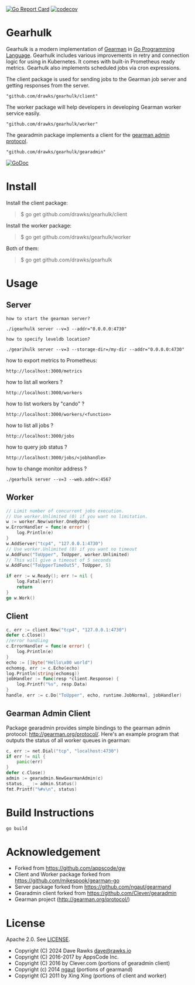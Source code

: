 [![Go Report Card](https://goreportcard.com/badge/github.com/drawks/gearhulk)](https://goreportcard.com/report/github.com/drawks/gearhulk)
[![codecov](https://codecov.io/gh/drawks/gearhulk/branch/master/graph/badge.svg)](https://codecov.io/gh/drawks/gearhulk)

Gearhulk
==========

Gearhulk is a modern implementation of [Gearman](http://gearman.org/) in [Go Programming Language](http://golang.org). Gearhulk includes various improvements in retry and connection logic for using in Kubernetes. It comes with built-in Prometheus ready metrics. Gearhulk also implements scheduled jobs via cron expressions.


The client package is used for sending jobs to the Gearman job server and getting responses from the server.

	"github.com/drawks/gearhulk/client"

The worker package will help developers in developing Gearman worker service easily.

	"github.com/drawks/gearhulk/worker"
	    
The gearadmin package implements a client for the [gearman admin protocol](http://gearman.org/protocol/).

    "github.com/drawks/gearhulk/gearadmin"

[![GoDoc](https://godoc.org/github.com/drawks/gearhulk?status.png)](https://godoc.org/github.com/drawks/gearhulk)

Install
=======

Install the client package:

> $ go get github.com/drawks/gearhulk/client

Install the worker package:

> $ go get github.com/drawks/gearhulk/worker

Both of them:

> $ go get github.com/drawks/gearhulk

Usage
=====
## Server
	how to start the gearman server?

	./igearhulk server --v=3 --addr="0.0.0.0:4730"

	how to specify leveldb location?

	./gearihulk server --v=3 --storage-dir=/my-dir --addr="0.0.0.0:4730"

how to export metrics to Prometheus:

	http://localhost:3000/metrics

how to list all workers ?

	http://localhost:3000/workers

how to list workers by "cando" ?

	http://localhost:3000/workers/<function>

how to list all jobs ?

	http://localhost:3000/jobs

how to query job status ?

	http://localhost:3000/jobs/<jobhandle>

how to change monitor address ?

	./gearhulk server --v=3 --web.addr=:4567

## Worker

```go
// Limit number of concurrent jobs execution.
// Use worker.Unlimited (0) if you want no limitation.
w := worker.New(worker.OneByOne)
w.ErrorHandler = func(e error) {
	log.Println(e)
}
w.AddServer("tcp4", "127.0.0.1:4730")
// Use worker.Unlimited (0) if you want no timeout
w.AddFunc("ToUpper", ToUpper, worker.Unlimited)
// This will give a timeout of 5 seconds
w.AddFunc("ToUpperTimeOut5", ToUpper, 5)

if err := w.Ready(); err != nil {
	log.Fatal(err)
	return
}
go w.Work()
```

## Client

```go
c, err := client.New("tcp4", "127.0.0.1:4730")
defer c.Close()
//error handling
c.ErrorHandler = func(e error) {
	log.Println(e)
}
echo := []byte("Hello\x00 world")
echomsg, err := c.Echo(echo)
log.Println(string(echomsg))
jobHandler := func(resp *client.Response) {
	log.Printf("%s", resp.Data)
}
handle, err := c.Do("ToUpper", echo, runtime.JobNormal, jobHandler)
```

## Gearman Admin Client
Package gearadmin provides simple bindings to the gearman admin protocol: http://gearman.org/protocol/. Here's an example program that outputs the status of all worker queues in gearman:

```go
c, err := net.Dial("tcp", "localhost:4730")
if err != nil {
	panic(err)
}
defer c.Close()
admin := gearadmin.NewGearmanAdmin(c)
status, _ := admin.Status()
fmt.Printf("%#v\n", status)
```

Build Instructions
==================
```sh
go build
```

Acknowledgement
===============
 * Forked from https://github.com/appscode/gw
 * Client and Worker package forked from https://github.com/mikespook/gearman-go
 * Server package forked from https://github.com/ngaut/gearmand
 * Gearadmin client forked from https://github.com/Clever/gearadmin
 * Gearman project (http://gearman.org/protocol/)

License
==================================
Apache 2.0. See [LICENSE](LICENSE).

- Copyright (C) 2024 Dave Rawks <dave@rawks.io>
- Copyright (C) 2016-2017 by AppsCode Inc.
- Copyright (C) 2016 by Clever.com (portions of gearadmin client)
- Copyright (c) 2014 [ngaut](https://github.com/ngaut) (portions of gearmand)
- Copyright (C) 2011 by Xing Xing (portions of client and worker)
